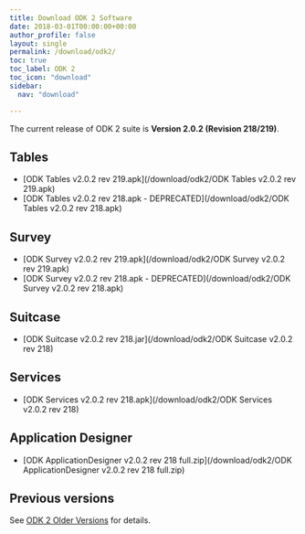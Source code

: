 ```yaml
---
title: Download ODK 2 Software
date: 2018-03-01T00:00:00+00:00
author_profile: false
layout: single
permalink: /download/odk2/
toc: true
toc_label: ODK 2
toc_icon: "download"
sidebar:
  nav: "download"

---
```


The current release of ODK 2 suite is **Version 2.0.2 (Revision 218/219)**.

## Tables
- [ODK Tables v2.0.2 rev 219.apk](/download/odk2/ODK Tables v2.0.2 rev 219.apk)
- [ODK Tables v2.0.2 rev 218.apk - DEPRECATED](/download/odk2/ODK Tables v2.0.2 rev 218.apk)

## Survey
- [ODK Survey v2.0.2 rev 219.apk](/download/odk2/ODK Survey v2.0.2 rev 219.apk)
- [ODK Survey v2.0.2 rev 218.apk - DEPRECATED](/download/odk2/ODK Survey v2.0.2 rev 218.apk)

## Suitcase
- [ODK Suitcase v2.0.2 rev 218.jar](/download/odk2/ODK Suitcase v2.0.2 rev 218)

## Services
- [ODK Services v2.0.2 rev 218.apk](/download/odk2/ODK Services v2.0.2 rev 218)

## Application Designer
- [ODK ApplicationDesigner v2.0.2 rev 218 full.zip](/download/odk2/ODK ApplicationDesigner v2.0.2 rev 218 full.zip)

## Previous versions

See [ODK 2 Older Versions](/software/odk2/older_versions/) for details.
